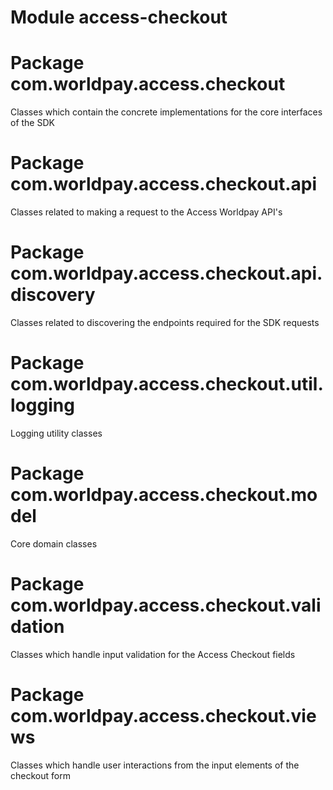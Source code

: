 # Module access-checkout

# Package com.worldpay.access.checkout

Classes which contain the concrete implementations for the core interfaces of the SDK

# Package com.worldpay.access.checkout.api

Classes related to making a request to the Access Worldpay API's

# Package com.worldpay.access.checkout.api.discovery

Classes related to discovering the endpoints required for the SDK requests

# Package com.worldpay.access.checkout.util.logging

Logging utility classes

# Package com.worldpay.access.checkout.model

Core domain classes

# Package com.worldpay.access.checkout.validation

Classes which handle input validation for the Access Checkout fields

# Package com.worldpay.access.checkout.views

Classes which handle user interactions from the input elements of the checkout form
